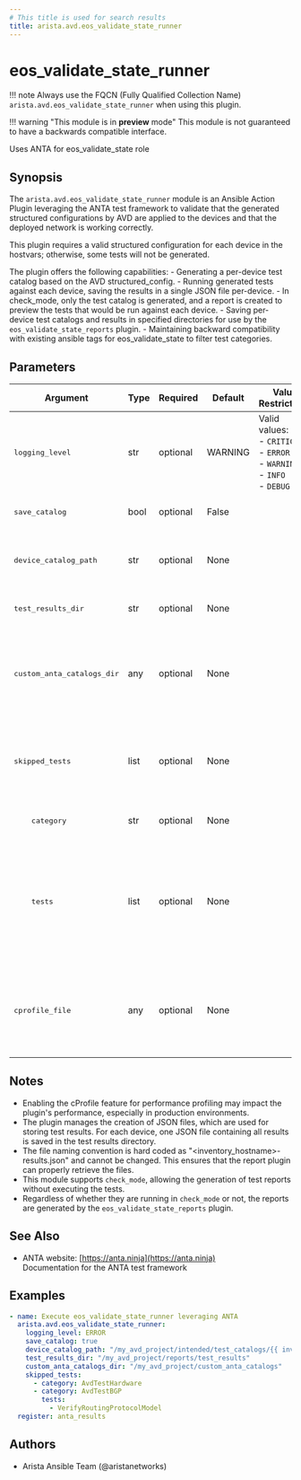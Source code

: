 ```yaml
---
# This title is used for search results
title: arista.avd.eos_validate_state_runner
---
```

<!--
  ~ Copyright (c) 2023-2024 Arista Networks, Inc.
  ~ Use of this source code is governed by the Apache License 2.0
  ~ that can be found in the LICENSE file.
  -->

# eos_validate_state_runner

!!! note
    Always use the FQCN (Fully Qualified Collection Name) `arista.avd.eos_validate_state_runner` when using this plugin.

!!! warning "This module is in **preview** mode"
    This module is not guaranteed to have a backwards compatible interface.

Uses ANTA for eos_validate_state role

## Synopsis

The `arista.avd.eos_validate_state_runner` module is an Ansible Action Plugin leveraging the ANTA test framework to validate that the generated structured configurations by AVD are applied to the devices and that the deployed network is working correctly.

This plugin requires a valid structured configuration for each device in the hostvars; otherwise, some tests will not be generated.

The plugin offers the following capabilities:
    - Generating a per-device test catalog based on the AVD structured_config.
    - Running generated tests against each device, saving the results in a single JSON file per-device.
    - In check_mode, only the test catalog is generated, and a report is created to preview the tests that would be run against each device.
    - Saving per-device test catalogs and results in specified directories for use by the `eos_validate_state_reports` plugin.
    - Maintaining backward compatibility with existing ansible tags for eos_validate_state to filter test categories.

## Parameters

| Argument | Type | Required | Default | Value Restrictions | Description |
| -------- | ---- | -------- | ------- | ------------------ | ----------- |
| <samp>logging_level</samp> | str | optional | WARNING | Valid values:<br>- <code>CRITICAL</code><br>- <code>ERROR</code><br>- <code>WARNING</code><br>- <code>INFO</code><br>- <code>DEBUG</code> | Sets the log level for the ANTA library. Defaults to &#34;WARNING&#34; if not specified. |
| <samp>save_catalog</samp> | bool | optional | False |  | Indicates whether to save the test catalog for each device. |
| <samp>device_catalog_path</samp> | str | optional | None |  | The absolute path where the device test catalog will be saved.<br>Required if `save_catalog` is set to `True`. |
| <samp>test_results_dir</samp> | str | optional | None |  | The directory where the test results JSON file for each host will be saved. |
| <samp>custom_anta_catalogs_dir</samp> | any | optional | None |  | The directory where custom ANTA test catalogs are stored.<br>Files must be named after the device hostname or the Ansible group name and have a `.yml` or `.yaml` extension. |
| <samp>skipped_tests</samp> | list | optional | None |  | A list of dictionaries specifying categories and, optionally, tests to skip.<br>Each dictionary must have a key `category` and can optionally include a `tests` key. |
| <samp>&nbsp;&nbsp;&nbsp;&nbsp;category</samp> | str | optional | None |  | The name of an AvdTest category (e.g., `AvdTestHardware`). |
| <samp>&nbsp;&nbsp;&nbsp;&nbsp;tests</samp> | list | optional | None |  | An optional list of specific tests in the category to skip (e.g., `VerifyRoutingProtocolModel` in `AvdTestBGP`).<br>If not specified, all tests in the category are considered.<br>For a complete list of available tests, see [link to the test list](https://avd.sh/en/stable/roles/eos_validate_state/anta_integration.html#test-categories). |
| <samp>cprofile_file</samp> | any | optional | None |  | The filename for storing cProfile data, useful for debugging performance issues.<br>Be aware that enabling cProfile can affect performance, so use it only for troubleshooting. |

## Notes

- Enabling the cProfile feature for performance profiling may impact the plugin&#39;s performance, especially in production environments.
- The plugin manages the creation of JSON files, which are used for storing test results. For each device, one JSON file containing all results is saved in the test results directory.
- The file naming convention is hard coded as &#34;&lt;inventory_hostname&gt;-results.json&#34; and cannot be changed. This ensures that the report plugin can properly retrieve the files.
- This module supports `check_mode`, allowing the generation of test reports without executing the tests.
- Regardless of whether they are running in `check_mode` or not, the reports are generated by the `eos_validate_state_reports` plugin.

## See Also

- ANTA website: [https://anta.ninja](https://anta.ninja)<br>Documentation for the ANTA test framework

## Examples

```yaml
- name: Execute eos_validate_state_runner leveraging ANTA
  arista.avd.eos_validate_state_runner:
    logging_level: ERROR
    save_catalog: true
    device_catalog_path: "/my_avd_project/intended/test_catalogs/{{ inventory_hostname }}-catalog.yml"
    test_results_dir: "/my_avd_project/reports/test_results"
    custom_anta_catalogs_dir: "/my_avd_project/custom_anta_catalogs"
    skipped_tests:
      - category: AvdTestHardware
      - category: AvdTestBGP
        tests:
          - VerifyRoutingProtocolModel
  register: anta_results
```

## Authors

- Arista Ansible Team (@aristanetworks)
